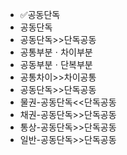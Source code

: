 - ✅공동단독
- 공동단독
- 공동단독>>단독공동
- 공통부분ㆍ차이부분
- 공동부분ㆍ단복부분
- 공통차이>>차이공통
- 공동단독>>단독공동
- 물권-공동단독<<단독공동
- 채권-공동단독>>단독공동
- 통상-공동단독>>단독공동
- 일반-공동단독>>단독공동